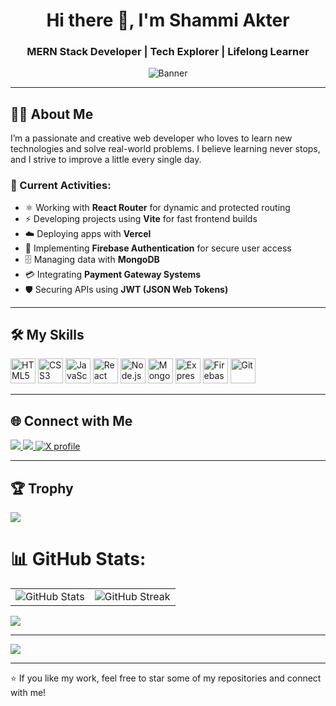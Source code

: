 <!-- Banner Image -->


<h1 align="center">Hi there 👋, I'm Shammi Akter</h1>
<h3 align="center">MERN Stack Developer | Tech Explorer | Lifelong Learner</h3>
<p align="center">
  <img src="https://i.ibb.co/zHLTX2CT/github-header-image-1.png" alt="Banner" />
</p>

---

## 👩‍💻 About Me

I’m a passionate and creative web developer who loves to learn new technologies and solve real-world problems. I believe learning never stops, and I strive to improve a little every single day.

### 🔭 Current Activities:

- ⚛️ Working with **React Router** for dynamic and protected routing
- ⚡ Developing projects using **Vite** for fast frontend builds
- ☁️ Deploying apps with **Vercel**
- 🔐 Implementing **Firebase Authentication** for secure user access
- 🗄️ Managing data with **MongoDB**
- 💳 Integrating **Payment Gateway Systems**
- 🛡️ Securing APIs using **JWT (JSON Web Tokens)**


---

## 🛠️ My Skills

<p align="left">
  <img src="https://cdn.jsdelivr.net/gh/devicons/devicon/icons/html5/html5-original.svg" alt="HTML5" width="40" />
  <img src="https://cdn.jsdelivr.net/gh/devicons/devicon/icons/css3/css3-original.svg" alt="CSS3" width="40" />
  <img src="https://cdn.jsdelivr.net/gh/devicons/devicon/icons/javascript/javascript-original.svg" alt="JavaScript" width="40" />
  <img src="https://cdn.jsdelivr.net/gh/devicons/devicon/icons/react/react-original.svg" alt="React" width="40" />
  <img src="https://cdn.jsdelivr.net/gh/devicons/devicon/icons/nodejs/nodejs-original.svg" alt="Node.js" width="40" />
  <img src="https://cdn.jsdelivr.net/gh/devicons/devicon/icons/mongodb/mongodb-original.svg" alt="MongoDB" width="40" />
  <img src="https://cdn.jsdelivr.net/gh/devicons/devicon/icons/express/express-original.svg" alt="Express.js" width="40" />
  <img src="https://cdn.jsdelivr.net/gh/devicons/devicon/icons/firebase/firebase-plain.svg" alt="Firebase" width="40" />
  <img src="https://cdn.jsdelivr.net/gh/devicons/devicon/icons/git/git-original.svg" alt="Git" width="40" />
</p>

---

## 🌐 Connect with Me

<p align="left">
  <a href="https://www.linkedin.com/in/your-linkedin" target="_blank">
    <img src="https://img.shields.io/badge/LinkedIn-%230077B5.svg?style=flat&logo=linkedin&logoColor=white" />
  </a>
  <a href="mailto:shammisumi137@gmail.com">
    <img src="https://img.shields.io/badge/Gmail-D14836?style=flat&logo=gmail&logoColor=white" />
  </a>

  <a href="https://x.com/ShammiAkth36648" target="_blank">
  <img src="https://img.shields.io/badge/X-000000?style=flat&logo=twitter&logoColor=white" alt="X profile" />
</a>

</p>

---
## 🏆 Trophy

<p align="left">
  <img alig src="https://github-profile-trophy.vercel.app/?username=Shammi-Akhter&theme=onestar&row=1&margin-w=15&rank=SSS,SS,S,AAA,AA,A,B,C" />
</p>

# 📊 GitHub Stats:
<table>
  <tr>
    <td>
      <img src="https://github-readme-stats.vercel.app/api?username=Shammi-Akhter&theme=dark&hide_border=true&include_all_commits=true&count_private=false" alt="GitHub Stats" />
    </td>
    <td>
      <img src="https://nirzak-streak-stats.vercel.app/?user=Shammi-Akhter&theme=dark&hide_border=true" alt="GitHub Streak" />
    </td>
  </tr>
</table>

![](https://github-readme-stats.vercel.app/api/top-langs/?username=Shammi-Akhter&theme=dark&hide_border=false&include_all_commits=true&count_private=false&layout=compact)

---
[![](https://visitcount.itsvg.in/api?id=Shammi-Akhter&icon=0&color=0)](https://visitcount.itsvg.in)

<!-- Proudly created with GPRM ( https://gprm.itsvg.in ) -->


---

⭐️ If you like my work, feel free to star some of my repositories and connect with me!
